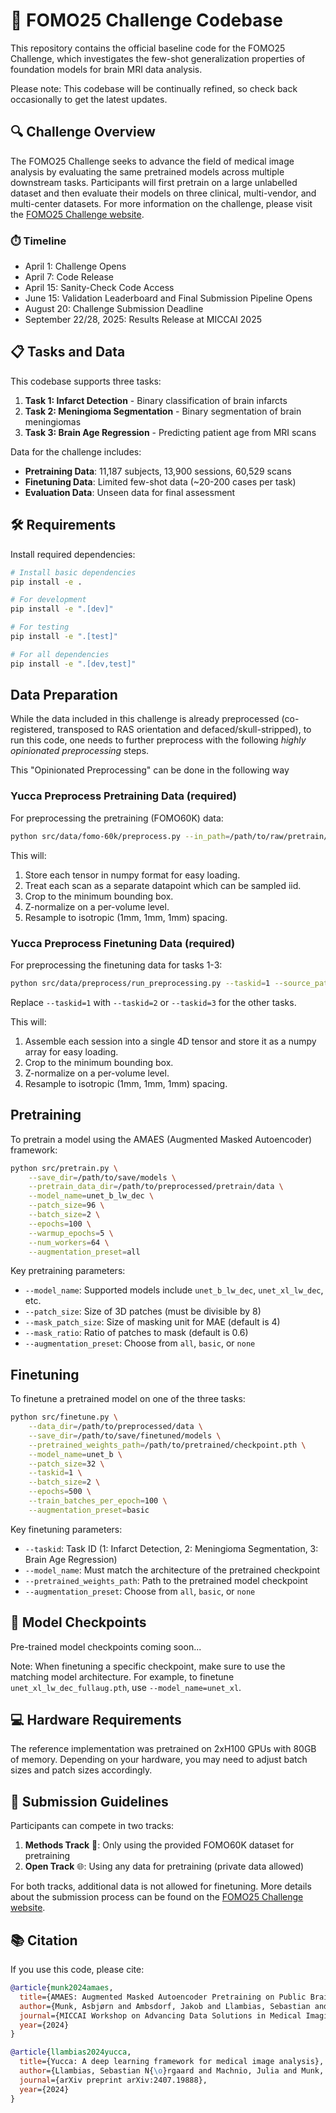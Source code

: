 # 🧠 FOMO25 Challenge Codebase

This repository contains the official baseline code for the FOMO25 Challenge, which investigates the few-shot generalization properties of foundation models for brain MRI data analysis.

Please note: This codebase will be continually refined, so check back occasionally to get the latest updates.

## 🔍 Challenge Overview

The FOMO25 Challenge seeks to advance the field of medical image analysis by evaluating the same pretrained models across multiple downstream tasks. Participants will first pretrain on a large unlabelled dataset and then evaluate their models on three clinical, multi-vendor, and multi-center datasets. For more information on the challenge, please visit the [FOMO25 Challenge website](https://fomo25.github.io).

### ⏱️ Timeline
- April 1: Challenge Opens
- April 7: Code Release
- April 15: Sanity-Check Code Access
- June 15: Validation Leaderboard and Final Submission Pipeline Opens
- August 20: Challenge Submission Deadline
- September 22/28, 2025: Results Release at MICCAI 2025

## 📋 Tasks and Data

This codebase supports three tasks:

1. **Task 1: Infarct Detection** - Binary classification of brain infarcts
2. **Task 2: Meningioma Segmentation** - Binary segmentation of brain meningiomas
3. **Task 3: Brain Age Regression** - Predicting patient age from MRI scans

Data for the challenge includes:
- **Pretraining Data**: 11,187 subjects, 13,900 sessions, 60,529 scans
- **Finetuning Data**: Limited few-shot data (~20-200 cases per task)
- **Evaluation Data**: Unseen data for final assessment

## 🛠️ Requirements

Install required dependencies:

```bash
# Install basic dependencies
pip install -e .

# For development
pip install -e ".[dev]"

# For testing
pip install -e ".[test]"

# For all dependencies
pip install -e ".[dev,test]"
```

## Data Preparation

While the data included in this challenge is already preprocessed (co-registered, transposed to RAS orientation and defaced/skull-stripped), to run this code, one needs to further preprocess with the following _highly opinionated preprocessing_ steps.

This "Opinionated Preprocessing" can be done in the following way

### Yucca Preprocess Pretraining Data (required)

For preprocessing the pretraining (FOMO60K) data:

```bash
python src/data/fomo-60k/preprocess.py --in_path=/path/to/raw/pretrain/data --out_path=/path/to/output/preprocessed/data
```

This will:

1. Store each tensor in numpy format for easy loading.
2. Treat each scan as a separate datapoint which can be sampled iid.
3. Crop to the minimum bounding box.
4. Z-normalize on a per-volume level.
5. Resample to isotropic (1mm, 1mm, 1mm) spacing.


### Yucca Preprocess Finetuning Data (required)

For preprocessing the finetuning data for tasks 1-3:

```bash
python src/data/preprocess/run_preprocessing.py --taskid=1 --source_path=/path/to/raw/finetuning/data
```

Replace `--taskid=1` with `--taskid=2` or `--taskid=3` for the other tasks.

This will:

1. Assemble each session into a single 4D tensor and store it as a numpy array for easy loading.
2. Crop to the minimum bounding box.
3. Z-normalize on a per-volume level.
4. Resample to isotropic (1mm, 1mm, 1mm) spacing.


## Pretraining

To pretrain a model using the AMAES (Augmented Masked Autoencoder) framework:

```bash
python src/pretrain.py \
    --save_dir=/path/to/save/models \
    --pretrain_data_dir=/path/to/preprocessed/pretrain/data \
    --model_name=unet_b_lw_dec \
    --patch_size=96 \
    --batch_size=2 \
    --epochs=100 \
    --warmup_epochs=5 \
    --num_workers=64 \
    --augmentation_preset=all
```

Key pretraining parameters:
- `--model_name`: Supported models include `unet_b_lw_dec`, `unet_xl_lw_dec`, etc.
- `--patch_size`: Size of 3D patches (must be divisible by 8)
- `--mask_patch_size`: Size of masking unit for MAE (default is 4)
- `--mask_ratio`: Ratio of patches to mask (default is 0.6)
- `--augmentation_preset`: Choose from `all`, `basic`, or `none`

## Finetuning

To finetune a pretrained model on one of the three tasks:

```bash
python src/finetune.py \
    --data_dir=/path/to/preprocessed/data \
    --save_dir=/path/to/save/finetuned/models \
    --pretrained_weights_path=/path/to/pretrained/checkpoint.pth \
    --model_name=unet_b \
    --patch_size=32 \
    --taskid=1 \
    --batch_size=2 \
    --epochs=500 \
    --train_batches_per_epoch=100 \
    --augmentation_preset=basic
```

Key finetuning parameters:
- `--taskid`: Task ID (1: Infarct Detection, 2: Meningioma Segmentation, 3: Brain Age Regression)
- `--model_name`: Must match the architecture of the pretrained checkpoint
- `--pretrained_weights_path`: Path to the pretrained model checkpoint
- `--augmentation_preset`: Choose from `all`, `basic`, or `none`

## 💾 Model Checkpoints

Pre-trained model checkpoints coming soon...

Note: When finetuning a specific checkpoint, make sure to use the matching model architecture. For example, to finetune `unet_xl_lw_dec_fullaug.pth`, use `--model_name=unet_xl`.

## 💻 Hardware Requirements

The reference implementation was pretrained on 2xH100 GPUs with 80GB of memory. Depending on your hardware, you may need to adjust batch sizes and patch sizes accordingly.

## 📝 Submission Guidelines

Participants can compete in two tracks:
1. **Methods Track** 🧪: Only using the provided FOMO60K dataset for pretraining
2. **Open Track** 🌐: Using any data for pretraining (private data allowed)

For both tracks, additional data is not allowed for finetuning. More details about the submission process can be found on the [FOMO25 Challenge website](https://fomo25.github.io/challenge).

## 📚 Citation

If you use this code, please cite:

```bibtex
@article{munk2024amaes,
  title={AMAES: Augmented Masked Autoencoder Pretraining on Public Brain MRI Data for 3D-Native Segmentation},
  author={Munk, Asbjørn and Ambsdorf, Jakob and Llambias, Sebastian and Nielsen, Mads},
  journal={MICCAI Workshop on Advancing Data Solutions in Medical Imaging AI (ADSMI 2024)},
  year={2024}
}

@article{llambias2024yucca,
  title={Yucca: A deep learning framework for medical image analysis},
  author={Llambias, Sebastian N{\o}rgaard and Machnio, Julia and Munk, Asbj{\o}rn and Ambsdorf, Jakob and Nielsen, Mads and Ghazi, Mostafa Mehdipour},
  journal={arXiv preprint arXiv:2407.19888},
  year={2024}
}
```
